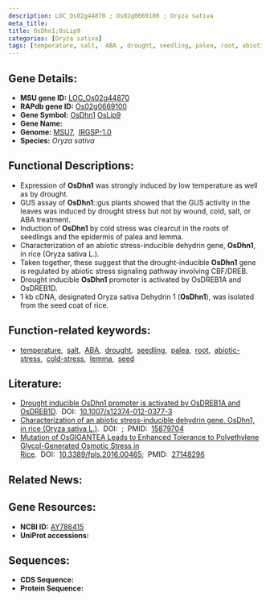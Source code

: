 ```yaml
---
description: LOC_Os02g44870 ; Os02g0669100 ; Oryza sativa
meta_title:
title: OsDhn1;OsLip9
categories: [Oryza sativa]
tags: [temperature, salt,  ABA , drought, seedling, palea, root, abiotic stress, cold stress, lemma, seed]
---
```


## Gene Details:
- **MSU gene ID:** [LOC_Os02g44870](http://rice.uga.edu/cgi-bin/ORF_infopage.cgi?orf=LOC_Os02g44870)  
- **RAPdb gene ID:** [Os02g0669100](https://rapdb.dna.affrc.go.jp/locus/?name=Os02g0669100)  
- **Gene Symbol:** <u>OsDhn1</u>&nbsp;<u>OsLip9</u>
- **Gene Name:**
- **Genome:**  [MSU7](http://rice.uga.edu/),&nbsp;&nbsp;[IRGSP-1.0](https://rapdb.dna.affrc.go.jp/download/irgsp1.html)
- **Species:** *Oryza sativa*

## Functional Descriptions:
   - Expression of **OsDhn1** was strongly induced by low temperature as well as by drought.
   - GUS assay of **OsDhn1**::gus plants showed that the GUS activity in the leaves was induced by drought stress but not by wound, cold, salt, or ABA treatment.
   - Induction of **OsDhn1** by cold stress was clearcut in the roots of seedlings and the epidermis of palea and lemma.
   - Characterization of an abiotic stress-inducible dehydrin gene, **OsDhn1**, in rice (Oryza sativa L.).
   - Taken together, these suggest that the drought-inducible **OsDhn1** gene is regulated by abiotic stress signaling pathway involving CBF/DREB.
   - Drought inducible **OsDhn1** promoter is activated by OsDREB1A and OsDREB1D.
   - 1 kb cDNA, designated Oryza sativa Dehydrin 1 (**OsDhn1**), was isolated from the seed coat of rice.

## Function-related keywords:
   - [temperature](/tags/temperature/),&nbsp;&nbsp;[salt](/tags/salt/),&nbsp;&nbsp;[ABA](/tags/ABA/),&nbsp;&nbsp;[drought](/tags/drought/),&nbsp;&nbsp;[seedling](/tags/seedling/),&nbsp;&nbsp;[palea](/tags/palea/),&nbsp;&nbsp;[root](/tags/root/),&nbsp;&nbsp;[abiotic-stress](/tags/abiotic-stress/),&nbsp;&nbsp;[cold-stress](/tags/cold-stress/),&nbsp;&nbsp;[lemma](/tags/lemma/),&nbsp;&nbsp;[seed](/tags/seed/)

## Literature:
   - [Drought inducible OsDhn1 promoter is activated by OsDREB1A and OsDREB1D](https://www.doi.org/10.1007/s12374-012-0377-3).&nbsp;&nbsp;DOI:&nbsp;&nbsp;[10.1007/s12374-012-0377-3](https://www.doi.org/10.1007/s12374-012-0377-3)
   - [Characterization of an abiotic stress-inducible dehydrin gene, OsDhn1, in rice (Oryza sativa L.)](https://www.doi.org/).&nbsp;&nbsp;DOI:&nbsp;&nbsp;[](https://www.doi.org/);&nbsp;&nbsp;PMID:&nbsp;&nbsp;[15879704](https://pubmed.ncbi.nlm.nih.gov/15879704/)
   - [Mutation of OsGIGANTEA Leads to Enhanced Tolerance to Polyethylene Glycol-Generated Osmotic Stress in Rice](https://www.doi.org/10.3389/fpls.2016.00465).&nbsp;&nbsp;DOI:&nbsp;&nbsp;[10.3389/fpls.2016.00465](https://www.doi.org/10.3389/fpls.2016.00465);&nbsp;&nbsp;PMID:&nbsp;&nbsp;[27148296](https://pubmed.ncbi.nlm.nih.gov/27148296/)

## Related News:

## Gene Resources:
- **NCBI ID:**  [AY786415](http://www.ncbi.nlm.nih.gov/nuccore/AY786415)
- **UniProt accessions:** [](https://www.uniprot.org/uniprotkb//entry)

## Sequences:
- **CDS Sequence:**
- **Protein Sequence:**
